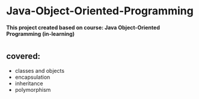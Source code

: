 # Java-Object-Oriented-Programming
**This project created based on course: Java Object-Oriented Programming (in-learning)**
#

## covered:
* classes and objects
* encapsulation
* inheritance
* polymorphism

